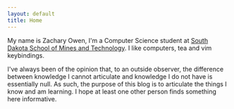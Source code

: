```yaml
---
layout: default
title: Home
---
```


My name is Zachary Owen, I'm a Computer Science student at [South Dakota School of Mines and Technology](https://www.sdsmt.edu/). I like computers, tea and vim keybindings.

I've always been of the opinion that, to an outside observer, the difference between knowledge I cannot articulate and knowledge I do not have is essentially null. As such, the purpose of this blog is to articulate the things I know and am learning. I hope at least one other person finds something here informative.
